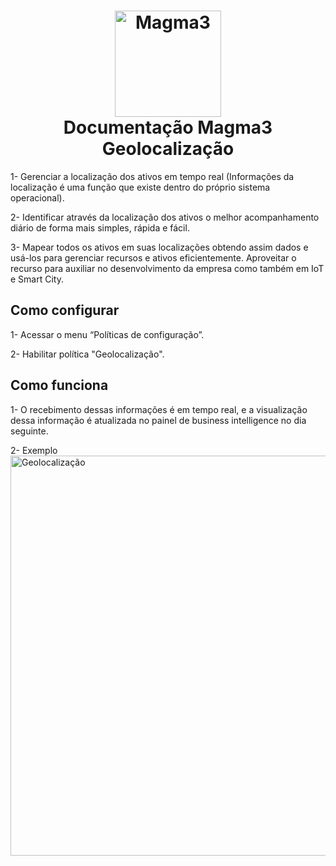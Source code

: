 <h1 align="center">
<img src="https://user-images.githubusercontent.com/42553791/200058891-237a4508-4447-4521-bf16-a36b56045625.png" alt="Magma3" width="170">
<br>Documentação Magma3<br>Geolocalização
</h1>

1- Gerenciar a localização dos ativos em tempo real (Informações da localização é uma função que existe dentro do próprio sistema operacional).

2- Identificar através da localização dos ativos o melhor acompanhamento diário de forma mais simples, rápida e fácil.

3- Mapear todos os ativos em suas localizações obtendo assim dados e usá-los para gerenciar recursos e ativos eficientemente.
Aproveitar o recurso para auxiliar no desenvolvimento da empresa como também em IoT e Smart City.



## Como configurar

1- Acessar o menu “Políticas de configuração”.

2- Habilitar política "Geolocalização".


## Como funciona

1- O recebimento dessas informações é em tempo real, e a visualização dessa informação é atualizada no painel de business intelligence no dia seguinte.

2- Exemplo
<br><img src="https://s3.amazonaws.com/movidesk-files/0A31F883C284F3151CE2BB8556668177" alt="Geolocalização" width="640"><br>
